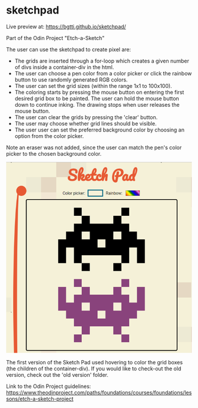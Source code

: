 # sketchpad
Live preview at: https://bgtti.github.io/sketchpad/

Part of the Odin Project "Etch-a-Sketch"

The user can use the sketchpad to create pixel are:

- The grids are inserted through a for-loop which creates a given number of divs inside a container-div in the html.
- The user can choose a pen color from a color picker or click the rainbow button to use randomly generated RGB colors.
- The user can set the grid sizes (within the range 1x1 to 100x100).
- The coloring starts by pressing the mouse button on entering the first desired grid box to be painted. The user can hold the mouse button down to continue inking. The drawing stops when user releases the mouse button.
- The user can clear the grids by pressing the 'clear' button.
- The user may choose whether grid lines should be visible.
- The user user can set the preferred background color by choosing an option from the color picker.

Note an eraser was not added, since the user can match the pen's color picker to the chosen background color.

![Sketch example](/icons/sketchExample.png)

The first version of the Sketch Pad used hovering to color the grid boxes (the children of the container-div). If you would like to check-out the old version, check out the 'old version' folder.

Link to the Odin Project guidelines: https://www.theodinproject.com/paths/foundations/courses/foundations/lessons/etch-a-sketch-project
